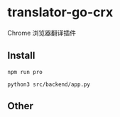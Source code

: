 # translator-go-crx
Chrome 浏览器翻译插件

## Install
```
npm run pro
```
```
python3 src/backend/app.py
```

## Other
